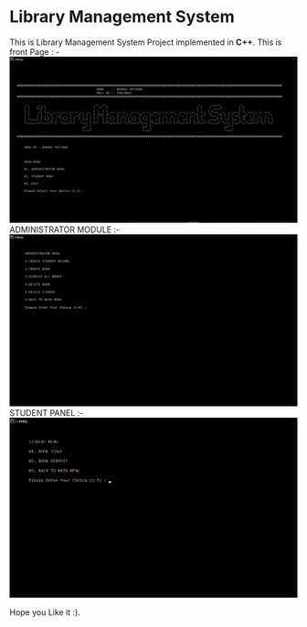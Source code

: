 # Library Management System
This is Library Management System Project implemented in **C++**.
This is front Page : -
![image-1](https://github.com/BHARAT0M/Library-Management-System/blob/main/1.png)
ADMINISTRATOR MODULE :-
![image-2](https://github.com/BHARAT0M/Library-Management-System/blob/main/2.png)
STUDENT PANEL :-
![image-3](https://github.com/BHARAT0M/Library-Management-System/blob/main/3.png)

Hope you Like it :).
